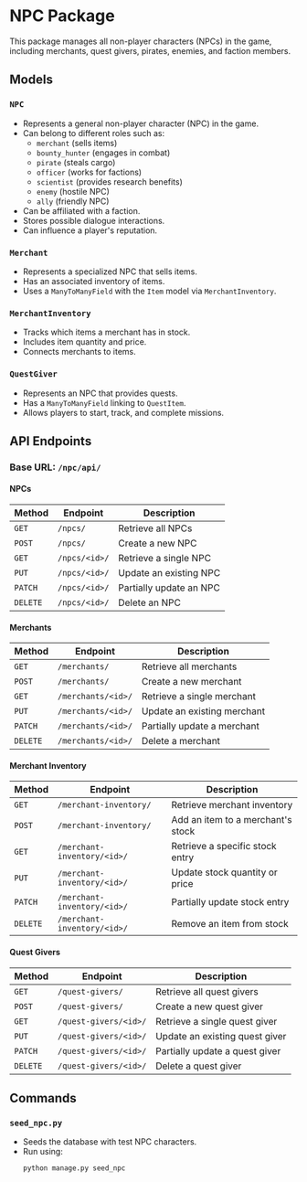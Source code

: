 # NPC Package

This package manages all non-player characters (NPCs) in the game, including merchants, quest givers, pirates, enemies, and faction members.

## Models

### `NPC`
- Represents a general non-player character (NPC) in the game.
- Can belong to different roles such as:
  - `merchant` (sells items)
  - `bounty_hunter` (engages in combat)
  - `pirate` (steals cargo)
  - `officer` (works for factions)
  - `scientist` (provides research benefits)
  - `enemy` (hostile NPC)
  - `ally` (friendly NPC)
- Can be affiliated with a faction.
- Stores possible dialogue interactions.
- Can influence a player's reputation.

### `Merchant`
- Represents a specialized NPC that sells items.
- Has an associated inventory of items.
- Uses a `ManyToManyField` with the `Item` model via `MerchantInventory`.

### `MerchantInventory`
- Tracks which items a merchant has in stock.
- Includes item quantity and price.
- Connects merchants to items.

### `QuestGiver`
- Represents an NPC that provides quests.
- Has a `ManyToManyField` linking to `QuestItem`.
- Allows players to start, track, and complete missions.

## API Endpoints

### Base URL: `/npc/api/`

#### **NPCs**
| Method  | Endpoint            | Description                        |
|---------|---------------------|------------------------------------|
| `GET`   | `/npcs/`            | Retrieve all NPCs                 |
| `POST`  | `/npcs/`            | Create a new NPC                  |
| `GET`   | `/npcs/<id>/`       | Retrieve a single NPC             |
| `PUT`   | `/npcs/<id>/`       | Update an existing NPC            |
| `PATCH` | `/npcs/<id>/`       | Partially update an NPC           |
| `DELETE`| `/npcs/<id>/`       | Delete an NPC                     |

#### **Merchants**
| Method  | Endpoint            | Description                        |
|---------|---------------------|------------------------------------|
| `GET`   | `/merchants/`       | Retrieve all merchants            |
| `POST`  | `/merchants/`       | Create a new merchant             |
| `GET`   | `/merchants/<id>/`  | Retrieve a single merchant        |
| `PUT`   | `/merchants/<id>/`  | Update an existing merchant       |
| `PATCH` | `/merchants/<id>/`  | Partially update a merchant       |
| `DELETE`| `/merchants/<id>/`  | Delete a merchant                 |

#### **Merchant Inventory**
| Method  | Endpoint                 | Description                        |
|---------|--------------------------|------------------------------------|
| `GET`   | `/merchant-inventory/`   | Retrieve merchant inventory       |
| `POST`  | `/merchant-inventory/`   | Add an item to a merchant's stock |
| `GET`   | `/merchant-inventory/<id>/` | Retrieve a specific stock entry  |
| `PUT`   | `/merchant-inventory/<id>/` | Update stock quantity or price  |
| `PATCH` | `/merchant-inventory/<id>/` | Partially update stock entry    |
| `DELETE`| `/merchant-inventory/<id>/` | Remove an item from stock        |

#### **Quest Givers**
| Method  | Endpoint            | Description                        |
|---------|---------------------|------------------------------------|
| `GET`   | `/quest-givers/`    | Retrieve all quest givers         |
| `POST`  | `/quest-givers/`    | Create a new quest giver          |
| `GET`   | `/quest-givers/<id>/` | Retrieve a single quest giver    |
| `PUT`   | `/quest-givers/<id>/` | Update an existing quest giver   |
| `PATCH` | `/quest-givers/<id>/` | Partially update a quest giver   |
| `DELETE`| `/quest-givers/<id>/` | Delete a quest giver             |

## Commands

### `seed_npc.py`
- Seeds the database with test NPC characters.
- Run using:
  ```bash
  python manage.py seed_npc